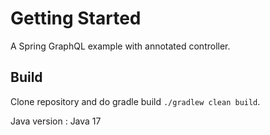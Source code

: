 # Getting Started
A Spring GraphQL example with annotated controller.

## Build
Clone repository and do gradle build `./gradlew clean build`.

Java version : Java 17
